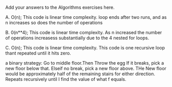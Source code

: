 Add your answers to the Algorithms exercises here.

A. O(n); This code is linear time complexity. loop ends after two runs, and as n increases so does the number of operations

B. 0(n**4); This code is linear time complexity.
As  n increased the number of operations increasess substantially due to the 4 nested for loops.

C. O(n); This code is linear time complexity. This code is one recursive loop thant repeated until it hits zero.


 a binary strategy:
    Go to middle floor.Then Throw the egg
    If it breaks, 
    pick a new floor below that. 
    Elseif no break, pick a new floor above.
    THe New floor would be approximately half of the remaining stairs for either direction.
Repeats recursively until I find the value of what f equals.